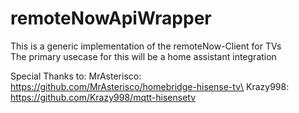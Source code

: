 # remoteNowApiWrapper
 
This is a generic implementation of the remoteNow-Client for TVs\
The primary usecase for this will be a home assistant integration

Special Thanks to:
MrAsterisco: https://github.com/MrAsterisco/homebridge-hisense-tv\
Krazy998: https://github.com/Krazy998/mqtt-hisensetv
